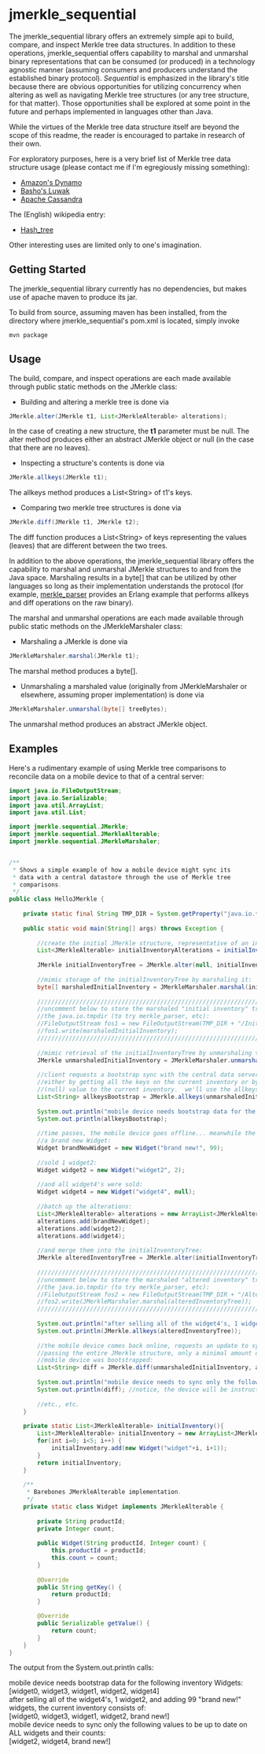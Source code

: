 jmerkle_sequential
====================

The jmerkle_sequential library offers an extremely simple api to build, compare, and inspect Merkle tree data structures.  In addition to these operations,
jmerkle_sequential offers capability to marshal and unmarshal binary representations that can be consumed (or produced) in a technology agnostic
manner (assuming consumers and producers understand the established binary protocol).  <i>Sequential</i> is emphasized in the library's title because 
there are obvious opportunities for utilizing concurrency when altering as well as navigating Merkle tree structures (or any tree structure, for that 
matter).  Those opportunities shall be explored at some point in the future and perhaps implemented in languages other than Java.

While the virtues of the Merkle tree data structure itself are beyond the scope of this readme, the reader is encouraged to partake in research of their own.

For exploratory purposes, here is a very brief list of Merkle tree data structure usage (please contact me if I'm egregiously missing something):
<ul>
<li/> <a href="http://www.allthingsdistributed.com/2007/10/amazons_dynamo.html" target="_blank">Amazon's Dynamo</a>
<li/> <a href="https://github.com/basho/luwak" target="_blank">Basho's Luwak</a>
<li/> <a href="http://wiki.apache.org/cassandra/AntiEntropy" target="_blank">Apache Cassandra</a>
</ul>

The (English) wikipedia entry:
<ul><li/> <a href="http://en.wikipedia.org/wiki/Hash_tree" target="_blank">Hash_tree</a></ul>

Other interesting uses are limited only to one's imagination.

Getting Started
---------------

The jmerkle_sequential library currently has no dependencies, but makes use of apache maven to produce its jar.

To build from source, assuming maven has been installed, from the directory where jmerkle_sequential's pom.xml is located, simply invoke

    mvn package
    

Usage
-----
The build, compare, and inspect operations are each made available through public static methods on the JMerkle class:

* Building and altering a merkle tree is done via 

```java
JMerkle.alter(JMerkle t1, List<JMerkleAlterable> alterations);
```  
In the case of creating a new structure, the <b>t1</b> parameter must be null.  The alter method produces either an abstract JMerkle object or null (in the case that there are no leaves).

* Inspecting a structure's contents is done via 

```java
JMerkle.allkeys(JMerkle t1);
```
The allkeys method produces a List&lt;String&gt; of t1's keys.

* Comparing two merkle tree structures is done via

```java
JMerkle.diff(JMerkle t1, JMerkle t2);
```
The diff function produces a List&lt;String&gt; of keys representing the values (leaves) that are different between the two trees.

In addition to the above operations, the jmerkle_sequential library offers the capability to marshal and unmarshal JMerkle structures to and
from the Java space.  Marshaling results in a byte[] that can be utilized by other languages so long as their implementation understands
the protocol (for example, <a href="https://github.com/andrewoswald/merkle_parser" target="_blank">merkle_parser</a> provides an Erlang example that performs
allkeys and diff operations on the raw binary).

The marshal and unmarshal operations are each made available through public static methods on the JMerkleMarshaler class:

* Marshaling a JMerkle is done via
 
```java
JMerkleMarshaler.marshal(JMerkle t1);
```
The marshal method produces a byte[].

* Unmarshaling a marshaled value (originally from JMerkleMarshaler or elsewhere, assuming proper implementation) is done via 

```java
JMerkleMarshaler.unmarshal(byte[] treeBytes);
```
The unmarshal method produces an abstract JMerkle object.

Examples
--------

Here's a rudimentary example of using Merkle tree comparisons to reconcile data on a mobile device to that of a central server:

```java
import java.io.FileOutputStream;
import java.io.Serializable;
import java.util.ArrayList;
import java.util.List;

import jmerkle.sequential.JMerkle;
import jmerkle.sequential.JMerkleAlterable;
import jmerkle.sequential.JMerkleMarshaler;


/**
 * Shows a simple example of how a mobile device might sync its
 * data with a central datastore through the use of Merkle tree
 * comparisons.
 */
public class HelloJMerkle {
    
    private static final String TMP_DIR = System.getProperty("java.io.tmpdir");
    
    public static void main(String[] args) throws Exception {
        
        //create the initial JMerkle structure, representative of an inventory:
        List<JMerkleAlterable> initialInventoryAlterations = initialInventory();
        
        JMerkle initialInventoryTree = JMerkle.alter(null, initialInventoryAlterations);
        
        //mimic storage of the initialInventoryTree by marshaling it:
        byte[] marshaledInitialInventory = JMerkleMarshaler.marshal(initialInventoryTree);
        
        ////////////////////////////////////////////////////////////////////
        //uncomment below to store the marshaled "initial inventory" tree to 
        //the java.io.tmpdir (to try merkle_parser, etc):
        //FileOutputStream fos1 = new FileOutputStream(TMP_DIR + "/InitialInventoryTree.out");
        //fos1.write(marshaledInitialInventory);
        ////////////////////////////////////////////////////////////////////
        
        //mimic retrieval of the initialInventoryTree by unmarshaling the stored value:
        JMerkle unmarshaledInitialInventory = JMerkleMarshaler.unmarshal(marshaledInitialInventory);
        
        //client requests a bootstrap sync with the central data server; this is done
        //either by getting all the keys on the current inventory or by diff'ing an empty
        //(null) value to the current inventory.  we'll use the allkeys method:
        List<String> allkeysBootstrap = JMerkle.allkeys(unmarshaledInitialInventory);
        
        System.out.println("mobile device needs bootstrap data for the following inventory Widgets:");
        System.out.println(allkeysBootstrap);
        
        //time passes, the mobile device goes offline... meanwhile the inventory changes w/ three updates:
        //a brand new Widget:
        Widget brandNewWidget = new Widget("brand new!", 99);
        
        //sold 1 widget2:
        Widget widget2 = new Widget("widget2", 2);
        
        //and all widget4's were sold:
        Widget widget4 = new Widget("widget4", null);
        
        //batch up the alterations:
        List<JMerkleAlterable> alterations = new ArrayList<JMerkleAlterable>(3);
        alterations.add(brandNewWidget);
        alterations.add(widget2);
        alterations.add(widget4);
        
        //and merge them into the initialInventoryTree: 
        JMerkle alteredInventoryTree = JMerkle.alter(initialInventoryTree, alterations);
        
        ////////////////////////////////////////////////////////////////////
        //uncomment below to store the marshaled "altered inventory" tree to
        //the java.io.tmpdir (to try merkle_parser, etc):
        //FileOutputStream fos2 = new FileOutputStream(TMP_DIR + "/AlteredInventoryTree.out");
        //fos2.write(JMerkleMarshaler.marshal(alteredInventoryTree));
        ////////////////////////////////////////////////////////////////////
        
        System.out.println("after selling all of the widget4's, 1 widget2, and adding 99 \"brand new!\" widgets, the current inventory consists of:");
        System.out.println(JMerkle.allkeys(alteredInventoryTree));
        
        //the mobile device comes back online, requests an update to sync its data... this likely wouldn't involve
        //passing the entire JMerkle structure, only a minimal amount of data to identify the tree used when the
        //mobile device was bootstrapped:
        List<String> diff = JMerkle.diff(unmarshaledInitialInventory, alteredInventoryTree);
        
        System.out.println("mobile device needs to sync only the following values to be up to date on ALL widgets and their counts:");
        System.out.println(diff); //notice, the device will be instructed that widget4 is no longer in stock.
        
        //etc., etc.
    }
    
    private static List<JMerkleAlterable> initialInventory(){
        List<JMerkleAlterable> initialInventory = new ArrayList<JMerkleAlterable>(5);
        for(int i=0; i<5; i++) {
            initialInventory.add(new Widget("widget"+i, i+1));
        }
        return initialInventory;
    }
    
    /**
     * Barebones JMerkleAlterable implementation.
     */
    private static class Widget implements JMerkleAlterable {
        
        private String productId;
        private Integer count;
        
        public Widget(String productId, Integer count) {
            this.productId = productId;
            this.count = count;
        }
        
        @Override
        public String getKey() {
            return productId;
        }

        @Override
        public Serializable getValue() {
            return count;
        }
    }
}
```

The output from the System.out.println calls:

mobile device needs bootstrap data for the following inventory Widgets:<br/>
[widget0, widget3, widget1, widget2, widget4]<br/>
after selling all of the widget4's, 1 widget2, and adding 99 "brand new!" widgets, the current inventory consists of:<br/>
[widget0, widget3, widget1, widget2, brand new!]<br/>
mobile device needs to sync only the following values to be up to date on ALL widgets and their counts:<br/>
[widget2, widget4, brand new!]
